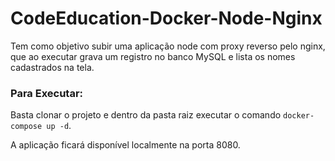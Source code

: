# CodeEducation-Docker-Node-Nginx
Tem como objetivo subir uma aplicação node com proxy reverso pelo nginx, que ao executar grava um registro no banco MySQL e lista os nomes cadastrados na tela.

### Para Executar:

Basta clonar o projeto e dentro da pasta raiz executar o comando ``` docker-compose up -d ```. 

A aplicação ficará disponível localmente na porta 8080.
